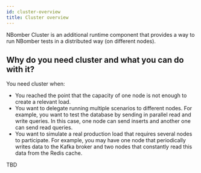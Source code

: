 ```yaml
---
id: cluster-overview
title: Cluster overview
---
```


NBomber Cluster is an additional runtime component that provides a way to run NBomber tests in a distributed way (on different nodes).

## Why do you need cluster and what you can do with it?

You need cluster when:

- You reached the point that the capacity of one node is not enough to create a relevant load.
- You want to delegate running multiple scenarios to different nodes. For example, you want to test the database by sending in parallel read and write queries. In this case, one node can send inserts and another one can send read queries.
- You want to simulate a real production load that requires several nodes to participate. For example, you may have one node that periodically writes data to the Kafka broker and two nodes that constantly read this data from the Redis cache.

TBD